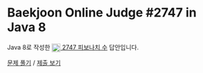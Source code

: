 # Baekjoon Online Judge #2747 in Java 8
Java 8로 작성한 [<img src="https://static.solved.ac/tier_small/4.svg" height="20" align="center">
2747 피보나치 수](https://www.acmicpc.net/problem/2747) 답안입니다.

[문제 풀기](https://www.acmicpc.net/problem/2747) /
[제출 보기](https://www.acmicpc.net/source/86863293)
